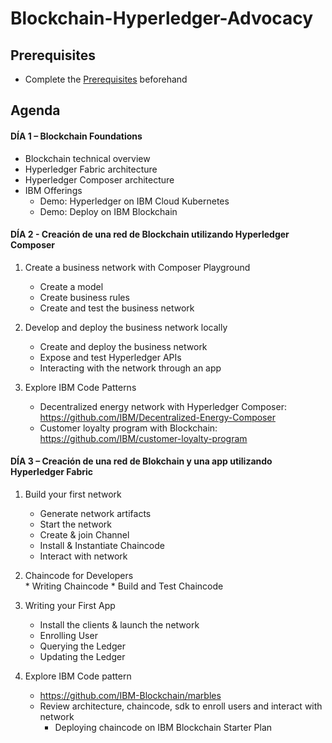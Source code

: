 # Blockchain-Hyperledger-Advocacy

## Prerequisites

* Complete the [Prerequisites](./tree/master/Prereqs) beforehand

## Agenda

#### DÍA 1 – Blockchain Foundations
* Blockchain technical overview
* Hyperledger Fabric architecture
*	Hyperledger Composer architecture
*	IBM Offerings
	  * Demo: Hyperledger on IBM Cloud Kubernetes 
    * Demo: Deploy on IBM Blockchain

#### DÍA 2  - Creación de una red de Blockchain utilizando Hyperledger Composer

1. Create a business network with Composer Playground
    * Create a model
    * Create business rules
    * Create and test the business network


2. Develop and deploy the business network locally
    * Create and deploy the business network
    * Expose and test Hyperledger APIs
    * Interacting with the network through an app


3. Explore IBM Code Patterns
    * Decentralized energy network with Hyperledger Composer: https://github.com/IBM/Decentralized-Energy-Composer
    * Customer loyalty program with Blockchain: https://github.com/IBM/customer-loyalty-program


#### DÍA 3 – Creación de una red de Blokchain y una app utilizando Hyperledger Fabric

1. Build your first network
    * Generate network artifacts
    * Start the network
    * Create & join Channel
    * Install & Instantiate Chaincode
    * Interact with network

2. Chaincode for Developers		
		* Writing Chaincode
		* Build and Test Chaincode

2. Writing your First App
    * Install the clients & launch the network
    * Enrolling User
    * Querying the Ledger
    * Updating the Ledger

4. Explore IBM Code pattern  
    * https://github.com/IBM-Blockchain/marbles
    * Review architecture, chaincode, sdk to enroll users and interact with network
		* Deploying chaincode on IBM Blockchain Starter Plan

